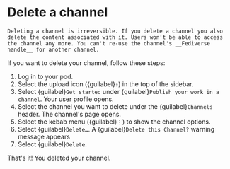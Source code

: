 # Delete a channel

```{warning}
Deleting a channel is irreversible. If you delete a channel you also delete the content associated with it. Users won't be able to access the channel any more. You can't re-use the channel's __Fediverse handle__ for another channel.
```

If you want to delete your channel, follow these steps:

1. Log in to your pod.
2. Select the upload icon ({guilabel}`⇧`) in the top of the sidebar.
3. Select {guilabel}`Get started` under {guilabel}`Publish your work in a channel`. Your user profile opens.
4. Select the channel you want to delete under the {guilabel}`Channels` header. The channel's page opens.
5. Select the kebab menu ({guilabel}`⋮`) to show the channel options.
6. Select {guilabel}`Delete…`. A {guilabel}`Delete this Channel?` warning message appears
7. Select {guilabel}`Delete`.

That's it! You deleted your channel.

